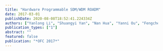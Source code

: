 ```yaml
---
title: "Hardware Programmable SDM/WDM ROADM"
date: 2017-03-01
publishDate: 2020-08-08T18:52:41.224334Z
authors: ["Yanlong Li", "Shuangyi Yan", "Nan Hua", "Yanni Ou", "Fengchen Qian", "Reza Nejabati", "Dimitra Simeonidou", "Xiaoping Zheng"]
publication_types: ["1"]
abstract: ""
featured: false
publication: "*OFC 2017*"
---
```


